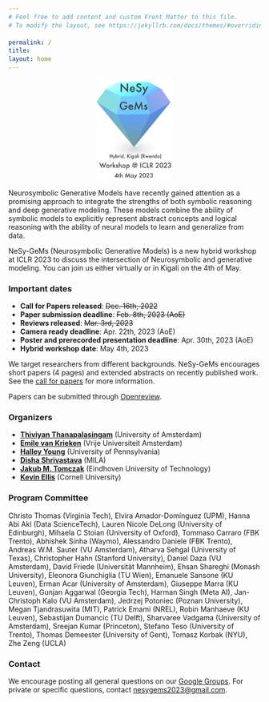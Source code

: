 ```yaml
---
# Feel free to add content and custom Front Matter to this file.
# To modify the layout, see https://jekyllrb.com/docs/themes/#overriding-theme-defaults

permalink: /
title:
layout: home
---
```

<p align="center">
  <img src="logo_without_background.png" width="30%"/>
</p>

Neurosymbolic Generative Models have recently gained attention as a promising approach to integrate the strengths of both symbolic reasoning and deep generative modeling. These models combine the ability of symbolic models to explicitly represent abstract concepts and logical reasoning with the ability of neural models to learn and generalize from data.

NeSy-GeMs (Neurosymbolic Generative Models) is a new hybrid workshop at ICLR 2023 to discuss the intersection of Neurosymbolic and generative modeling. You can join us either virtually or in Kigali on the 4th of May. 

### Important dates
* **Call for Papers released**: ~~Dec. 16th, 2022~~
* **Paper submission deadline**: ~~Feb. 8th, 2023 (AoE)~~
* **Reviews released**: ~~Mar. 3rd, 2023~~
* **Camera ready deadline**: Apr. 22th, 2023 (AoE)
* **Poster and prerecorded presentation deadline**: Apr. 30th, 2023 (AoE)
* **Hybrid workshop date**: May 4th, 2023

We target researchers from different backgrounds. NeSy-GeMs encourages short papers (4 pages) and extended abstracts on recently published work. See the [call for papers](callforpapers.md) for more information.

Papers can be submitted through [Openreview](https://openreview.net/group?id=ICLR.cc/2023/Workshop/NeSy-GeMs).

<!-- For questions, reach out to [our Google Groups](https://groups.google.com/g/nesy-gems2023). -->

### Organizers
- **[Thiviyan Thanapalasingam](https://thiviyansingam.com/)** (University of Amsterdam)
- **[Emile van Krieken](https://emilevankrieken.com)** (Vrije Universiteit Amsterdam)
- **[Halley Young](https://www.cis.upenn.edu/~halleyy/)** (University of Pennsylvania)
- **[Disha Shrivastava](https://shrivastavadisha.github.io/)** (MILA)
- **[Jakub M. Tomczak](https://jmtomczak.github.io/)** (Eindhoven University of Technology)
- **[Kevin Ellis](https://www.cs.cornell.edu/~ellisk/)** (Cornell University)

### Program Committee
Christo Thomas (Virginia Tech), Elvira Amador-Domínguez (UPM), Hanna Abi Akl (Data ScienceTech), Lauren Nicole DeLong (University of Edinburgh), Mihaela C Stoian (University of Oxford), Tommaso Carraro (FBK Trento), Abhishek Sinha (Waymo), Alessandro Daniele (FBK Trento), Andreas W.M. Sauter (VU Amsterdam), Atharva Sehgal (University of Texas), Christopher Hahn (Stanford University), Daniel Daza (VU Amsterdam), David Friede (Universität Mannheim), Ehsan Shareghi (Monash University), Eleonora Giunchiglia (TU Wien), Emanuele Sansone (KU Leuven), Erman Acar (University of Amsterdam), Giuseppe Marra (KU Leuven), Gunjan Aggarwal (Georgia Tech), Harman Singh (Meta AI), Jan-Christoph Kalo (VU Amsterdam), Jedrzej Potoniec (Poznan University), Megan Tjandrasuwita (MIT), Patrick Emami (NREL), Robin Manhaeve (KU Leuven), Sebastijan Dumancic (TU Delft), Sharvaree Vadgama (University of Amsterdam), Sreejan Kumar (Princeton), Stefano Teso (University of Trento), Thomas Demeester (University of Gent), Tomasz Korbak (NYU), Zhe Zeng (UCLA)

### Contact
We encourage posting all general questions on our [Google Groups](https://groups.google.com/g/nesy-gems2023). For private or specific questions, contact [nesygems2023@gmail.com](mailto:nesygems2023@gmail.com).

